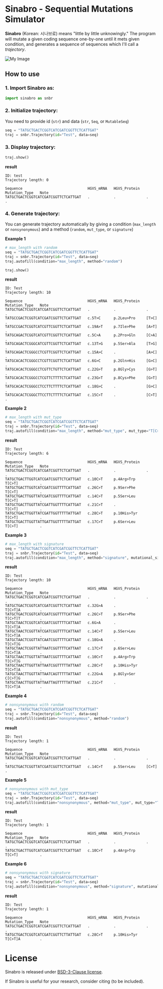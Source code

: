 # Sinabro - Sequential Mutations Simulator
**Sinabro** (Korean: 시나브로) means "little by little unknowingly." The program will mutate a given coding sequence one-by-one until it mets given condition, and generates a sequence of sequences which I'll call a *trajectory*.

![My Image](images/Sinabro_white.png)

## How to use
### 1. Import Sinabro as:
```python
import sinabro as snbr
```

### 2. Initialize trajectory: 
You need to provide id (`str`) and data (`str`, `Seq`, or `MutableSeq`)
```python
seq = "TATGCTGACTCGGTCATCGATCGGTTCTCATTGAT"
traj = snbr.Trajectory(id="Test", data=seq)
```

### 3. Display trajectory:
```python
traj.show()
```
__result__
```console
ID: test
Trajectory length: 0

Sequence                              HGVS_mRNA   HGVS_Protein   Mutation_Type   Note
TATGCTGACTCGGTCATCGATCGGTTCTCATTGAT   .           .              .               .
```

### 4. Generate trajectory: 
You can generate trajectory automatically by giving a condition (`max_length` or `nonsynonymous`) and a method (`random`, `mut_type`, or `signature`)

__Example 1__
```python
# max_length with random
seq = "TATGCTGACTCGGTCATCGATCGGTTCTCATTGAT"
traj = snbr.Trajectory(id="Test", data=seq)
traj.autofill(condition="max_length", method="random")

traj.show()
```
__result__
```console
ID: Test
Trajectory length: 10

Sequence                              HGVS_mRNA   HGVS_Protein   Mutation_Type   Note
TATGCTGACTCGGTCATCGATCGGTTCTCATTGAT   .           .              .               .
TATGCCGACTCGGTCATCGATCGGTTCTCATTGAT   c.5T>C      p.2Leu>Pro     [T>C]           .
TATGCCGACTCGGTCATCGTTCGGTTCTCATTGAT   c.19A>T     p.7Ile>Phe     [A>T]           .
TATGCAGACTCGGTCATCGTTCGGTTCTCATTGAT   c.5C>A      p.2Pro>Gln     [C>A]           .
TATGCAGACTCGGGCATCGTTCGGTTCTCATTGAT   c.13T>G     p.5Ser>Ala     [T>G]           .
TATGCAGACTCGGGCCTCGTTCGGTTCTCATTGAT   c.15A>C     .              [A>C]           .
TATGCACACTCGGGCCTCGTTCGGTTCTCATTGAT   c.6G>C      p.2Gln>His     [G>C]           .
TATGCACACTCGGGCCTCGTTCTGTTCTCATTGAT   c.22G>T     p.8Gly>Cys     [G>T]           .
TATGCACACTCGGGCCTCGTTCTTTTCTCATTGAT   c.23G>T     p.8Cys>Phe     [G>T]           .
TATGCACACTCGGGCCTCCTTCTTTTCTCATTGAT   c.18G>C     .              [G>C]           .
TATGCACACTCGGGCTTCCTTCTTTTCTCATTGAT   c.15C>T     .              [C>T]           .
```
__Example 2__
```python
# max_length with mut_type
seq = "TATGCTGACTCGGTCATCGATCGGTTCTCATTGAT"
traj = snbr.Trajectory(id="Test", data=seq)
traj.autofill(condition="max_length", method="mut_type", mut_type="T[C>T]")
```
__result__
```console
ID: Test
Trajectory length: 6

Sequence                              HGVS_mRNA   HGVS_Protein   Mutation_Type   Note
TATGCTGACTCGGTCATCGATCGGTTCTCATTGAT   .           .              .               .
TATGCTGACTTGGTCATCGATCGGTTCTCATTGAT   c.10C>T     p.4Arg>Trp     T[C>T]          .
TATGCTGACTTGGTCATCGATCGGTTTTCATTGAT   c.26C>T     p.9Ser>Phe     T[C>T]          .
TATGCTGACTTGGTTATCGATCGGTTTTCATTGAT   c.14C>T     p.5Ser>Leu     T[C>T]          .
TATGCTGACTTGGTTATCGATTGGTTTTCATTGAT   c.21C>T     .              T[C>T]          .
TATGCTGACTTGGTTATCGATTGGTTTTTATTGAT   c.28C>T     p.10His>Tyr    T[C>T]          .
TATGCTGACTTGGTTATTGATTGGTTTTTATTGAT   c.17C>T     p.6Ser>Leu     T[C>T]          .
```
__Example 3__
```python
# max_length with signature
seq = "TATGCTGACTCGGTCATCGATCGGTTCTCATTGAT"
traj = snbr.Trajectory(id="Test", data=seq)
traj.autofill(condition="max_length", method="signature", mutational_signature="SBS2")
```
__result__
```console
ID: Test
Trajectory length: 10

Sequence                              HGVS_mRNA   HGVS_Protein   Mutation_Type   Note
TATGCTGACTCGGTCATCGATCGGTTCTCATTGAT   .           .              .               .
TATGCTGACTCGGTCATCGATCGGTTCTCATTAAT   c.32G>A     .              T[C>T]A         .
TATGCTGACTCGGTCATCGATCGGTTTTCATTAAT   c.26C>T     p.9Ser>Phe     T[C>T]T         .
TATGCTAACTCGGTCATCGATCGGTTTTCATTAAT   c.6G>A      .              T[C>T]A         .
TATGCTAACTCGGTTATCGATCGGTTTTCATTAAT   c.14C>T     p.5Ser>Leu     T[C>T]A         .
TATGCTAACTCGGTTATCAATCGGTTTTCATTAAT   c.18G>A     .              T[C>T]G         .
TATGCTAACTCGGTTATTAATCGGTTTTCATTAAT   c.17C>T     p.6Ser>Leu     T[C>T]A         .
TATGCTAACTTGGTTATTAATCGGTTTTCATTAAT   c.10C>T     p.4Arg>Trp     T[C>T]G         .
TATGCTAACTTGGTTATTAATCGGTTTTTATTAAT   c.28C>T     p.10His>Tyr    T[C>T]A         .
TATGCTAACTTGGTTATTAATCAGTTTTTATTAAT   c.22G>A     p.8Gly>Ser     C[C>T]G         .
TATGCTAACTTGGTTATTAATTAGTTTTTATTAAT   c.21C>T     .              T[C>T]A         .
```
__Example 4__
```python
# nonsynonymous with random
seq = "TATGCTGACTCGGTCATCGATCGGTTCTCATTGAT"
traj = snbr.Trajectory(id="Test", data=seq)
traj.autofill(condition="nonsynonymous", method="random")
```
__result__
```console
ID: Test
Trajectory length: 1

Sequence                              HGVS_mRNA   HGVS_Protein   Mutation_Type   Note
TATGCTGACTCGGTCATCGATCGGTTCTCATTGAT   .           .              .               .
TATGCTGACTCGGTTATCGATCGGTTCTCATTGAT   c.14C>T     p.5Ser>Leu     [C>T]           .
```
__Example 5__
```python
# nonsynonymous with mut_type
seq = "TATGCTGACTCGGTCATCGATCGGTTCTCATTGAT"
traj = snbr.Trajectory(id="Test", data=seq)
traj.autofill(condition="nonsynonymous", method="mut_type", mut_type="T[C>T]")
```
__result__
```console
ID: Test
Trajectory length: 1

Sequence                              HGVS_mRNA   HGVS_Protein   Mutation_Type   Note
TATGCTGACTCGGTCATCGATCGGTTCTCATTGAT   .           .              .               .
TATGCTGACTTGGTCATCGATCGGTTCTCATTGAT   c.10C>T     p.4Arg>Trp     T[C>T]          .
```
__Example 6__
```python
# nonsynonymous with signature
seq = "TATGCTGACTCGGTCATCGATCGGTTCTCATTGAT"
traj = snbr.Trajectory(id="Test", data=seq)
traj.autofill(condition="nonsynonymous", method="signature", mutational_signature="SBS2")
```
__result__
```console
ID: Test
Trajectory length: 1

Sequence                              HGVS_mRNA   HGVS_Protein   Mutation_Type   Note
TATGCTGACTCGGTCATCGATCGGTTCTCATTGAT   .           .              .               .
TATGCTGACTCGGTCATCGATCGGTTCTTATTGAT   c.28C>T     p.10His>Tyr    T[C>T]A         .
```

# License
Sinabro is released under [BSD-3-Clause license](LICENSE).

If Sinabro is useful for your research, consider citing (to be included).